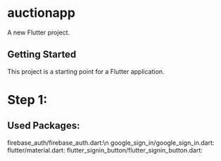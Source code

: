 # auctionapp

A new Flutter project.

## Getting Started

This project is a starting point for a Flutter application.

# Step 1:
## Used Packages:
firebase_auth/firebase_auth.dart:\n
google_sign_in/google_sign_in.dart:
flutter/material.dart:
flutter_signin_button/flutter_signin_button.dart:


